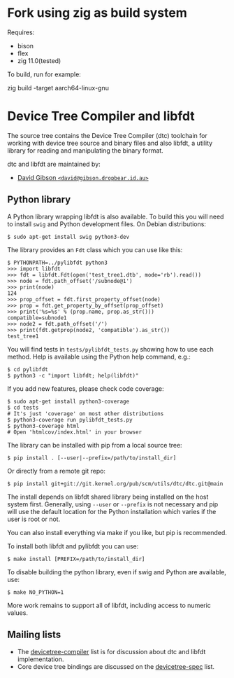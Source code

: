 # Fork using zig as build system


Requires:
- bison 
- flex 
- zig 11.0(tested)

To build, run for example:

zig build -target aarch64-linux-gnu


# Device Tree Compiler and libfdt

The source tree contains the Device Tree Compiler (dtc) toolchain for
working with device tree source and binary files and also libfdt, a
utility library for reading and manipulating the binary format.

dtc and libfdt are maintained by:

* [David Gibson `<david@gibson.dropbear.id.au>`](mailto:david@gibson.dropbear.id.au)

## Python library

A Python library wrapping libfdt is also available. To build this you
will need to install `swig` and Python development files. On Debian
distributions:

```
$ sudo apt-get install swig python3-dev
```

The library provides an `Fdt` class which you can use like this:

```
$ PYTHONPATH=../pylibfdt python3
>>> import libfdt
>>> fdt = libfdt.Fdt(open('test_tree1.dtb', mode='rb').read())
>>> node = fdt.path_offset('/subnode@1')
>>> print(node)
124
>>> prop_offset = fdt.first_property_offset(node)
>>> prop = fdt.get_property_by_offset(prop_offset)
>>> print('%s=%s' % (prop.name, prop.as_str()))
compatible=subnode1
>>> node2 = fdt.path_offset('/')
>>> print(fdt.getprop(node2, 'compatible').as_str())
test_tree1
```

You will find tests in `tests/pylibfdt_tests.py` showing how to use each
method. Help is available using the Python help command, e.g.:

```
$ cd pylibfdt
$ python3 -c "import libfdt; help(libfdt)"
```

If you add new features, please check code coverage:

```
$ sudo apt-get install python3-coverage
$ cd tests
# It's just 'coverage' on most other distributions
$ python3-coverage run pylibfdt_tests.py
$ python3-coverage html
# Open 'htmlcov/index.html' in your browser
```

The library can be installed with pip from a local source tree:

```
$ pip install . [--user|--prefix=/path/to/install_dir]
```

Or directly from a remote git repo:

```
$ pip install git+git://git.kernel.org/pub/scm/utils/dtc/dtc.git@main
```

The install depends on libfdt shared library being installed on the
host system first. Generally, using `--user` or `--prefix` is not
necessary and pip will use the default location for the Python
installation which varies if the user is root or not.

You can also install everything via make if you like, but pip is
recommended.

To install both libfdt and pylibfdt you can use:

```
$ make install [PREFIX=/path/to/install_dir]
```

To disable building the python library, even if swig and Python are available,
use:

```
$ make NO_PYTHON=1
```

More work remains to support all of libfdt, including access to numeric
values.

## Mailing lists

* The [devicetree-compiler](mailto:devicetree-compiler@vger.kernel.org)
  list is for discussion about dtc and libfdt implementation.
* Core device tree bindings are discussed on the
  [devicetree-spec](mailto:devicetree-spec@vger.kernel.org) list.

